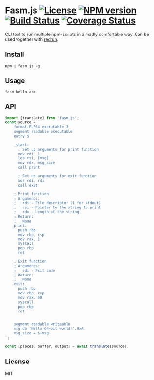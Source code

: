 # Fasm.js [![License][LicenseIMGURL]][LicenseURL] [![NPM version][NPMIMGURL]][NPMURL] [![Build Status][BuildStatusIMGURL]][BuildStatusURL] [![Coverage Status][CoverageIMGURL]][CoverageURL]

[NPMURL]: https://npmjs.org/package/fasm.js "npm"
[NPMIMGURL]: https://img.shields.io/npm/v/fasm.js.svg?style=flat
[BuildStatusURL]: https://github.com/coderaiser/fasm.js/actions?query=workflow%3A%22Node+CI%22 "Build Status"
[BuildStatusIMGURL]: https://github.com/coderaiser/fasm.js/workflows/Node%20CI/badge.svg
[LicenseURL]: https://tldrlegal.com/license/mit-license "MIT License"
[LicenseIMGURL]: https://img.shields.io/badge/license-MIT-317BF9.svg?style=flat
[CoverageURL]: https://coveralls.io/github/coderaiser/fasm.js?branch=master
[CoverageIMGURL]: https://coveralls.io/repos/coderaiser/fasm.js/badge.svg?branch=master&service=github

CLI tool to run multiple npm-scripts in a madly comfortable way. Can be used together with [redrun](https://github.com/coderaiser/redrun).

## Install

```
npm i fasm.js -g
```

## Usage

```
fasm hello.asm
```

## API

```js
import {translate} from 'fasm.js';
const source = `
    format ELF64 executable 3
    segment readable executable
    entry $

    _start:
      ; Set up arguments for print function
      mov rdi, 1
      lea rsi, [msg]
      mov rdx, msg_size
      call print

      ; Set up arguments for exit function
      xor rdi, rdi
      call exit

    ; Print function
    ; Arguments:
    ;   rdi - File descriptor (1 for stdout)
    ;   rsi - Pointer to the string to print
    ;   rdx - Length of the string
    ; Return:
    ;   None
    print:
      push rbp
      mov rbp, rsp
      mov rax, 1
      syscall
      pop rbp
      ret

    ; Exit function
    ; Arguments:
    ;   rdi - Exit code
    ; Return:
    ;   None
    exit:
      push rbp
      mov rbp, rsp
      mov rax, 60
      syscall
      pop rbp
      ret


    segment readable writeable
    msg db 'Hello 64-bit world!',0xA
    msg_size = $-msg
`;

const [places, buffer, output] = await translate(source);
```

## License

MIT
